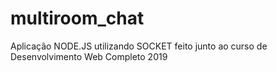 # multiroom_chat
Aplicação NODE.JS utilizando SOCKET feito junto ao curso de Desenvolvimento Web Completo 2019
